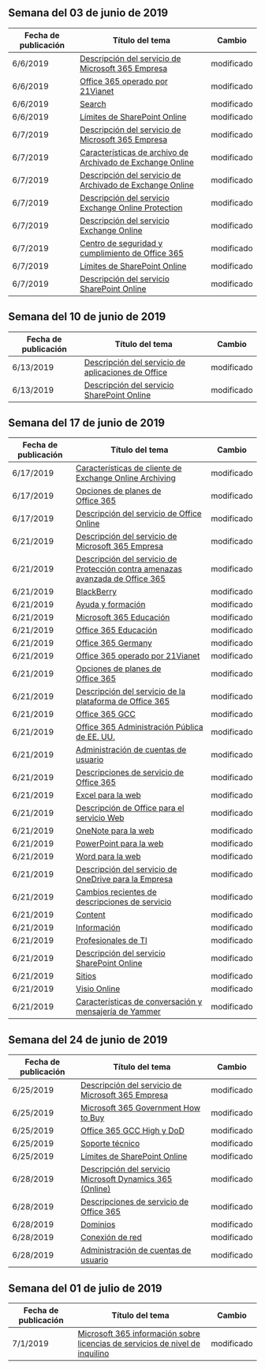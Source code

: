 <!-- This file is generated automatically each week. Changes made to this file will be overwritten.-->




## <a name="week-of-june-03-2019"></a>Semana del 03 de junio de 2019


| Fecha de publicación |Título del tema | Cambio |
|------|------------|--------|
| 6/6/2019 | [Descripción del servicio de Microsoft 365 Empresa](/Office365/ServiceDescriptions/microsoft-365-business-service-description) | modificado |
| 6/6/2019 | [Office 365 operado por 21Vianet](/Office365/ServiceDescriptions/office-365-platform-service-description/office-365-operated-by-21vianet) | modificado |
| 6/6/2019 | [Search](/Office365/ServiceDescriptions/sharepoint-online-service-description/search) | modificado |
| 6/6/2019 | [Límites de SharePoint Online](/Office365/ServiceDescriptions/sharepoint-online-service-description/sharepoint-online-limits) | modificado |
| 6/7/2019 | [Descripción del servicio de Microsoft 365 Empresa](/Office365/ServiceDescriptions/microsoft-365-business-service-description) | modificado |
| 6/7/2019 | [Características de archivo de Archivado de Exchange Online](/Office365/ServiceDescriptions/exchange-online-archiving-service-description/archive-features) | modificado |
| 6/7/2019 | [Descripción del servicio de Archivado de Exchange Online](/Office365/ServiceDescriptions/exchange-online-archiving-service-description/exchange-online-archiving-service-description) | modificado |
| 6/7/2019 | [Descripción del servicio Exchange Online Protection](/Office365/ServiceDescriptions/exchange-online-protection-service-description/exchange-online-protection-service-description) | modificado |
| 6/7/2019 | [Descripción del servicio Exchange Online](/Office365/ServiceDescriptions/exchange-online-service-description/exchange-online-service-description) | modificado |
| 6/7/2019 | [Centro de seguridad y cumplimiento de Office 365](/Office365/ServiceDescriptions/office-365-platform-service-description/office-365-securitycompliance-center) | modificado |
| 6/7/2019 | [Límites de SharePoint Online](/Office365/ServiceDescriptions/sharepoint-online-service-description/sharepoint-online-limits) | modificado |
| 6/7/2019 | [Descripción del servicio SharePoint Online](/Office365/ServiceDescriptions/sharepoint-online-service-description/sharepoint-online-service-description) | modificado |


## <a name="week-of-june-10-2019"></a>Semana del 10 de junio de 2019


| Fecha de publicación |Título del tema | Cambio |
|------|------------|--------|
| 6/13/2019 | [Descripción del servicio de aplicaciones de Office](/Office365/ServiceDescriptions/office-applications-service-description/office-applications-service-description) | modificado |
| 6/13/2019 | [Descripción del servicio SharePoint Online](/Office365/ServiceDescriptions/sharepoint-online-service-description/sharepoint-online-service-description) | modificado |


## <a name="week-of-june-17-2019"></a>Semana del 17 de junio de 2019


| Fecha de publicación |Título del tema | Cambio |
|------|------------|--------|
| 6/17/2019 | [Características de cliente de Exchange Online Archiving](/Office365/ServiceDescriptions/exchange-online-archiving-service-description/client-features) | modificado |
| 6/17/2019 | [Opciones de planes de Office 365](/Office365/ServiceDescriptions/office-365-platform-service-description/office-365-plan-options) | modificado |
| 6/17/2019 | [Descripción del servicio de Office Online](/Office365/ServiceDescriptions/office-online-service-description/office-online-service-description) | modificado |
| 6/21/2019 | [Descripción del servicio de Microsoft 365 Empresa](/Office365/ServiceDescriptions/microsoft-365-business-service-description) | modificado |
| 6/21/2019 | [Descripción del servicio de Protección contra amenazas avanzada de Office 365](/Office365/ServiceDescriptions/office-365-advanced-threat-protection-service-description) | modificado |
| 6/21/2019 | [BlackBerry](/Office365/ServiceDescriptions/office-365-platform-service-description/blackberry) | modificado |
| 6/21/2019 | [Ayuda y formación](/Office365/ServiceDescriptions/office-365-platform-service-description/help-and-training) | modificado |
| 6/21/2019 | [Microsoft 365 Educación](/Office365/ServiceDescriptions/office-365-platform-service-description/microsoft-365-education) | modificado |
| 6/21/2019 | [Office 365 Educación](/Office365/ServiceDescriptions/office-365-platform-service-description/office-365-education) | modificado |
| 6/21/2019 | [Office 365 Germany](/Office365/ServiceDescriptions/office-365-platform-service-description/office-365-germany) | modificado |
| 6/21/2019 | [Office 365 operado por 21Vianet](/Office365/ServiceDescriptions/office-365-platform-service-description/office-365-operated-by-21vianet) | modificado |
| 6/21/2019 | [Opciones de planes de Office 365](/Office365/ServiceDescriptions/office-365-platform-service-description/office-365-plan-options) | modificado |
| 6/21/2019 | [Descripción del servicio de la plataforma de Office 365](/Office365/ServiceDescriptions/office-365-platform-service-description/office-365-platform-service-description) | modificado |
| 6/21/2019 | [Office 365 GCC](/Office365/ServiceDescriptions/office-365-platform-service-description/office-365-us-government/gcc) | modificado |
| 6/21/2019 | [Office 365 Administración Pública de EE. UU.](/Office365/ServiceDescriptions/office-365-platform-service-description/office-365-us-government/office-365-us-government) | modificado |
| 6/21/2019 | [Administración de cuentas de usuario](/Office365/ServiceDescriptions/office-365-platform-service-description/user-account-management) | modificado |
| 6/21/2019 | [Descripciones de servicio de Office 365 ](/Office365/ServiceDescriptions/office-365-service-descriptions-technet-library) | modificado |
| 6/21/2019 | [Excel para la web](/Office365/ServiceDescriptions/office-online-service-description/excel-online) | modificado |
| 6/21/2019 | [Descripción de Office para el servicio Web](/Office365/ServiceDescriptions/office-online-service-description/office-online-service-description) | modificado |
| 6/21/2019 | [OneNote para la web](/Office365/ServiceDescriptions/office-online-service-description/onenote-online) | modificado |
| 6/21/2019 | [PowerPoint para la web](/Office365/ServiceDescriptions/office-online-service-description/powerpoint-online) | modificado |
| 6/21/2019 | [Word para la web](/Office365/ServiceDescriptions/office-online-service-description/word-online) | modificado |
| 6/21/2019 | [Descripción del servicio de OneDrive para la Empresa](/Office365/ServiceDescriptions/onedrive-for-business-service-description) | modificado |
| 6/21/2019 | [Cambios recientes de descripciones de servicio](/Office365/ServiceDescriptions/recent-service-descriptions-changes) | modificado |
| 6/21/2019 | [Content](/Office365/ServiceDescriptions/sharepoint-online-service-description/content) | modificado |
| 6/21/2019 | [Información](/Office365/ServiceDescriptions/sharepoint-online-service-description/insights) | modificado |
| 6/21/2019 | [Profesionales de TI](/Office365/ServiceDescriptions/sharepoint-online-service-description/it-professional) | modificado |
| 6/21/2019 | [Descripción del servicio SharePoint Online](/Office365/ServiceDescriptions/sharepoint-online-service-description/sharepoint-online-service-description) | modificado |
| 6/21/2019 | [Sitios](/Office365/ServiceDescriptions/sharepoint-online-service-description/sites-servicedesc) | modificado |
| 6/21/2019 | [Visio Online](/Office365/ServiceDescriptions/visio-online-service-description/visio-online) | modificado |
| 6/21/2019 | [Características de conversación y mensajería de Yammer](/Office365/ServiceDescriptions/yammer-service-description/message-and-conversation-features-in-yammer) | modificado |


## <a name="week-of-june-24-2019"></a>Semana del 24 de junio de 2019


| Fecha de publicación |Título del tema | Cambio |
|------|------------|--------|
| 6/25/2019 | [Descripción del servicio de Microsoft 365 Empresa](/Office365/ServiceDescriptions/microsoft-365-business-service-description) | modificado |
| 6/25/2019 | [Microsoft 365 Government How to Buy](/Office365/ServiceDescriptions/office-365-platform-service-description/office-365-us-government/microsoft-365-government-how-to-buy) | modificado |
| 6/25/2019 | [Office 365 GCC High y DoD](/Office365/ServiceDescriptions/office-365-platform-service-description/office-365-us-government/gcc-high-and-dod) | modificado |
| 6/25/2019 | [Soporte técnico](/Office365/ServiceDescriptions/office-365-platform-service-description/support) | modificado |
| 6/25/2019 | [Límites de SharePoint Online](/Office365/ServiceDescriptions/sharepoint-online-service-description/sharepoint-online-limits) | modificado |
| 6/28/2019 | [Descripción del servicio Microsoft Dynamics 365 (Online)](/Office365/ServiceDescriptions/microsoft-dynamics-365-online-service-description) | modificado |
| 6/28/2019 | [Descripciones de servicio de Office 365 ](/Office365/ServiceDescriptions/office-365-service-descriptions-technet-library) | modificado |
| 6/28/2019 | [Dominios](/Office365/ServiceDescriptions/office-365-platform-service-description/domains) | modificado |
| 6/28/2019 | [Conexión de red](/Office365/ServiceDescriptions/office-365-platform-service-description/networking) | modificado |
| 6/28/2019 | [Administración de cuentas de usuario](/Office365/ServiceDescriptions/office-365-platform-service-description/user-account-management) | modificado |


## <a name="week-of-july-01-2019"></a>Semana del 01 de julio de 2019


| Fecha de publicación |Título del tema | Cambio |
|------|------------|--------|
| 7/1/2019 | [Microsoft 365 información sobre licencias de servicios de nivel de inquilino](/Office365/ServiceDescriptions/microsoft-365-service-descriptions/microsoft-365-tenantlevel-services-licensing-guidance) | modificado |
